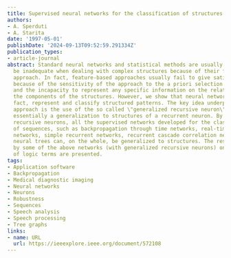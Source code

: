 ```yaml
---
title: Supervised neural networks for the classification of structures
authors:
- A. Sperduti
- A. Starita
date: '1997-05-01'
publishDate: '2024-09-13T09:52:59.291334Z'
publication_types:
- article-journal
abstract: Standard neural networks and statistical methods are usually believed to
  be inadequate when dealing with complex structures because of their feature-based
  approach. In fact, feature-based approaches usually fail to give satisfactory solutions
  because of the sensitivity of the approach to the a priori selection of the features,
  and the incapacity to represent any specific information on the relationships among
  the components of the structures. However, we show that neural networks can, in
  fact, represent and classify structured patterns. The key idea underpinning our
  approach is the use of the so called \"generalized recursive neuron\", which is
  essentially a generalization to structures of a recurrent neuron. By using generalized
  recursive neurons, all the supervised networks developed for the classification
  of sequences, such as backpropagation through time networks, real-time recurrent
  networks, simple recurrent networks, recurrent cascade correlation networks, and
  neural trees can, on the whole, be generalized to structures. The results obtained
  by some of the above networks (with generalized recursive neurons) on the classification
  of logic terms are presented.
tags:
- Application software
- Backpropagation
- Medical diagnostic imaging
- Neural networks
- Neurons
- Robustness
- Sequences
- Speech analysis
- Speech processing
- Tree graphs
links:
- name: URL
  url: https://ieeexplore.ieee.org/document/572108
---
```

